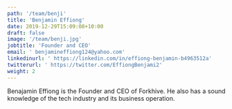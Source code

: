 ```yaml
---
path: '/team/benji'
title: 'Benjamin Effiong'
date: 2019-12-29T15:09:08+10:00
draft: false
image: '/team/benji.jpg'
jobtitle: 'Founder and CEO'
email: ' benjamineffiong124@yahoo.com'
linkedinurl: ' https://linkedin.com/in/effiong-benjamin-b4963512a'
twitterurl: ' https://twitter.com/EffiongBenjami2'
weight: 2
---
```

<p style='text-align: justify;'>
    Benajamin Effiong is the Founder and CEO of Forkhive. He also has a sound knowledge of the tech industry and its business operation.
</p>

